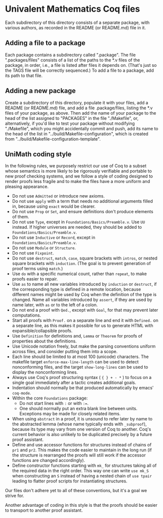 Univalent Mathematics Coq files
===============================

Each subdirectory of this directory consists of a separate package, with
various authors, as recorded in the README (or README.md) file in it.

## Adding a file to a package

Each package contains a subdirectory called ".package".  The file
".packages/files" consists of a list of the paths to the *.v files of the
package, in order, i.e., a file is listed after files it depends on.
(That's just so the TAGS file will be correctly sequenced.)  To add a file to a
package, add its path to that file.

## Adding a new package

Create a subdirectory of this directory, populate it with your files, add a
README (or README.md) file, and add a file .package/files, listing the *.v
files of your package, as above.  Then add the name of your package to the head
of the list assigned to "PACKAGES" in the file "./Makefile", or, alternatively,
if you'd like to test your package without modifying "./Makefile", which you might
accidentally commit and push, add its name to the head of the list in
"../build/Makefile-configuration", which is created from
"../build/Makefile-configuration-template".

## UniMath coding style

In the following rules, we purposely restrict our use of Coq to a subset whose
semantics is more likely to be rigorously verifiable and portable to new proof
checking systems, and we follow a style of coding designed to render proofs
less fragile and to make the files have a more uniform and pleasing appearance.

* Do not use `Admitted` or introduce new axioms.
* Do not use `apply` with a term that needs no additional arguments filled in,
  because using `exact` would be clearer.
* Do not use `Prop` or `Set`, and ensure definitions don't produce
  elements of them.
* Do not use `Type`, except in `Foundations/Basics/Preamble.v`.
  Use `UU` instead.  If higher universes are needed, they should be
  added to `Foundations/Basics/Preamble.v`.
* Do not use `Inductive` or `Record`, except in `Foundations/Basics/Preamble.v`.
* Do not use `Module` or `Structure`.
* Do not use `Fixpoint`.
* Do not use `destruct`, `match`, `case`, square brackets with `intros`, or
  nested square brackets with `induction`.  (The goal is to prevent generation of
  proof terms using `match`.)
* Use `do` with a specific numerical count, rather than `repeat`, to make proofs
  easier to repair.
* Use `as` to name all new variables introduced by `induction` or
  `destruct`, if the corresponding type is defined in a remote location,
  because different names might be used by Coq when the definition of the type
  is changed.  Name all variables introduced by `assert`, if they are used by
  name later, with `as` or to the left of a colon.
* Do not end a proof with `Qed.`, except with `Goal`, for that may prevent later computations.
* Start all proofs with `Proof.` on a separate line and end it with
  `Defined.` on a separate line, as this makes it possible for us to generate
  HTML with expansible/collapsible proofs.
* Use `Definition` for definitions and, `Lemma` or `Theorem` for
  proofs of properties about the definitions.
* Use Unicode notation freely, but make the parsing conventions uniform across files, and consider
  putting them into a scope.
* Each line should be limited to at most 100 (unicode) characters.  The
  makefile target `enforce-max-line-length` can be used to detect nonconforming
  files, and the target `show-long-lines` can be used to display the
  nonconforming lines.
* Always use Coq's proof structuring syntax ( ` { } + - * ` ) to focus on a
  single goal immediately after a tactic creates additional goals.
* Indentation should normally be that produced automatically by emacs' `coq-mode`.
* Within the core `Foundations` package:
  * Do not start lines with `:` or with `:=`.
  * One should normally put an extra blank line between units.  Exceptions may
    be made for closely related items.
* When using `abstract` in a proof, it is unsound to refer later by name to the
  abstracted lemma (whose name typically ends with `_subproof`), because
  its type may vary from one version of Coq to another.  Coq's current behavior is also
  unlikely to be duplicated precisely by a future proof assistant. 
* Define and use accessor functions for structures instead of chains
  of `pr1` and `pr2`. This makes the code easier to maintain in the
  long run (if the structure is rearranged the proofs will still work
  if the accessor functions are changed accordingly).
* Define constructor functions starting with `mk_` for structures
  taking all of the required data in the right order. This way one can
  write `use mk_S` when constructing an `S` instead of having a nested
  chain of `use tpair` leading to flatter proof scripts for
  instantiating structures.

Our files don't adhere yet to all of these conventions, but it's a goal we
strive for.

Another advantage of coding in this style is that the proofs should be easier
to transport to another proof assistant.
